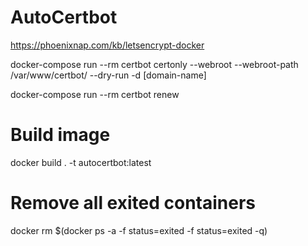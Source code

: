 # AutoCertbot

https://phoenixnap.com/kb/letsencrypt-docker

docker-compose run --rm certbot certonly --webroot --webroot-path /var/www/certbot/ --dry-run -d [domain-name]

docker-compose run --rm certbot renew


# Build image
docker build . -t autocertbot:latest

# Remove all exited containers
docker rm $(docker ps -a -f status=exited -f status=exited -q)
